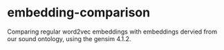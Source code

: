 # embedding-comparison

Comparing regular word2vec embeddings with embeddings dervied from our sound ontology, using the gensim 4.1.2.
